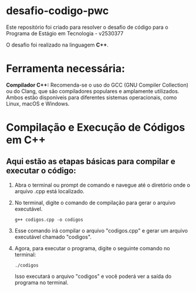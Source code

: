 # desafio-codigo-pwc
Este repositório foi criado para resolver o desafio de código para o Programa de Estágio em Tecnologia - v2530377

O desafio foi realizado na linguagem **C++**.

# Ferramenta necessária:
**Compilador C++:** Recomenda-se o uso do GCC (GNU Compiler Collection) ou do Clang, que são compiladores populares e amplamente utilizados. Ambos estão disponíveis para diferentes sistemas operacionais, como Linux, macOS e Windows.
# Compilação e Execução de Códigos em C++


## Aqui estão as etapas básicas para compilar e executar o código:

1. Abra o terminal ou prompt de comando e navegue até o diretório onde o arquivo .cpp está localizado.
2. No terminal, digite o comando de compilação para gerar o arquivo executável.
   
   `g++ codigos.cpp -o codigos`
3. Esse comando irá compilar o arquivo "codigos.cpp" e gerar um arquivo executável chamado "codigos".
4. Agora, para executar o programa, digite o seguinte comando no terminal:
   
   `./codigos`
   
    Isso executará o arquivo "codigos" e você poderá ver a saída do programa no terminal.
